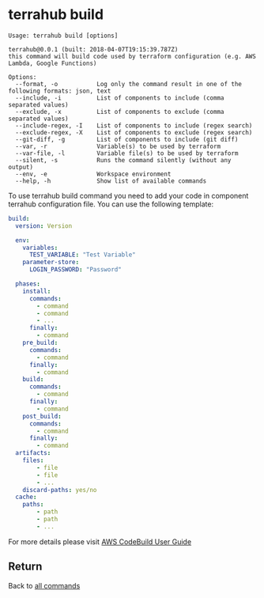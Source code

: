 # terrahub build

```text
Usage: terrahub build [options]

terrahub@0.0.1 (built: 2018-04-07T19:15:39.787Z)
this command will build code used by terraform configuration (e.g. AWS Lambda, Google Functions)

Options:
  --format, -o           Log only the command result in one of the following formats: json, text
  --include, -i          List of components to include (comma separated values)
  --exclude, -x          List of components to exclude (comma separated values)
  --include-regex, -I    List of components to include (regex search)
  --exclude-regex, -X    List of components to exclude (regex search)
  --git-diff, -g         List of components to include (git diff)
  --var, -r              Variable(s) to be used by terraform
  --var-file, -l         Variable file(s) to be used by terraform
  --silent, -s           Runs the command silently (without any output)
  --env, -e              Workspace environment
  --help, -h             Show list of available commands
```

To use terrahub build command you need to add your code in component terrahub configuration file. You can use the following template:

```yaml
build:
  version: Version

  env:
    variables:
      TEST_VARIABLE: "Test Variable"
    parameter-store:
      LOGIN_PASSWORD: "Password"

  phases:
    install:
      commands:
        - command
        - command
        - ...
      finally:
        - command
    pre_build:
      commands:
        - command
      finally:
        - command
    build:
      commands:
        - command
      finally:
        - command
    post_build:
      commands:
        - command
      finally:
        - command
  artifacts:
    files:
        - file
        - file
        - ...
    discard-paths: yes/no
  cache:
    paths:
        - path
        - path
        - ...
```

For more details please visit [AWS CodeBuild User Guide](https://docs.aws.amazon.com/codebuild/latest/userguide/welcome.html)

## Return

Back to [all commands](README.md)

